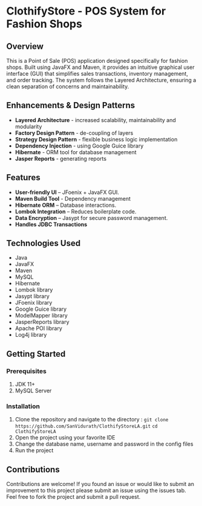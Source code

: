 # ClothifyStore - POS System for Fashion Shops

## Overview

This is a Point of Sale (POS) application designed specifically for fashion shops. Built using JavaFX and Maven, it provides an intuitive graphical user interface (GUI) that simplifies sales transactions, inventory management, and order tracking. The system follows the Layered Architecture, ensuring a clean separation of concerns and maintainability.

## Enhancements & Design Patterns
* **Layered Architecture** - increased scalability, maintainability and modularity
* **Factory Design Pattern** - de-coupling of layers
* **Strategy Design Pattern** - flexible business logic implementation
* **Dependency Injection** - using Google Guice library
* **Hibernate** - ORM tool for database management
* **Jasper Reports** - generating reports

## Features
* **User-friendly UI** – JFoenix + JavaFX GUI.
* **Maven Build Tool** - Dependency management
* **Hibernate ORM** – Database interactions.
* **Lombok Integration** – Reduces boilerplate code.
* **Data Encryption** – Jasypt for secure password management.
* **Handles JDBC Transactions**

## Technologies Used
* Java
* JavaFX
* Maven 
* MySQL 
* Hibernate 
* Lombok library
* Jasypt library
* JFoenix library
* Google Guice library
* ModelMapper library
* JasperReports library
* Apache POI library
* Log4j library


## Getting Started

### Prerequisites 
1. JDK 11+
2. MySQL Server

### Installation
1. Clone the repository and navigate to the directory :
   `git clone https://github.com/SanVidurath/ClothifyStoreLA.git`
   ```cd ClothifyStoreLA```
2. Open the project using your favorite IDE
3. Change the database name, username and password in the config files
4. Run the project

## Contributions
Contributions are welcome! If you found an issue or would like to submit an improvement to this project please submit an issue using the issues tab. Feel free to fork the project and submit a pull request.
